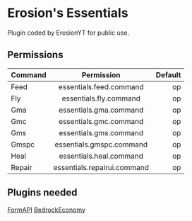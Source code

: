 # Erosion's Essentials
Plugin coded by ErosionYT for public use.

## Permissions
| Command  | Permission | Default |
| :------------ |:---------------:| -----:|
|Feed|essentials.feed.command|op|
|Fly|essentials.fly.command|op|
|Gma|essentials.gma.command|op|
|Gmc|essentials.gmc.command|op|
|Gms|essentials.gms.command|op|
|Gmspc|essentials.gmspc.command|op|
|Heal|essentials.heal.command|op|
|Repair|essentials.repairui.command|op|

## Plugins needed
[FormAPI](https://github.com/jojoe77777/FormAPI)
[BedrockEconomy](https://poggit.pmmp.io/p/BedrockEconomy/2.0.4)